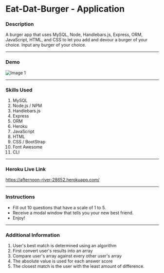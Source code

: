 # Eat-Dat-Burger - Application

### Description
A burger app that uses MySQL, Node, Handlebars.js, Express, ORM, JavaScript, HTML, and CSS to let you add and devour a burger of your choice. Input any burger of your choice.

- - -
### Demo

![Image 1](/images/image01.gif)

- - -

### Skills Used
1. MySQL
2. Node.js / NPM
3. Handlebars.js
4. Express
5. ORM
6. Heroku
7. JavaScript
8. HTML
9. CSS / BootStrap
10. Font Awesome
11. CLI

- - - 
### Heroku Live Link
https://afternoon-river-28652.herokuapp.com/

- - -

### Instructions
* Fill out 10 questions that have a scale of 1 to 5.
* Receive a modal window that tells you your new best friend.
* Enjoy!

- - -

### Additional Information
1. User's best match is determined using an algorithm
2. First convert user's results into an array
3. Compare user's array against every other user's array
4. The absolute value is used for each answer score
5. The closest match is the user with the least amount of difference.
